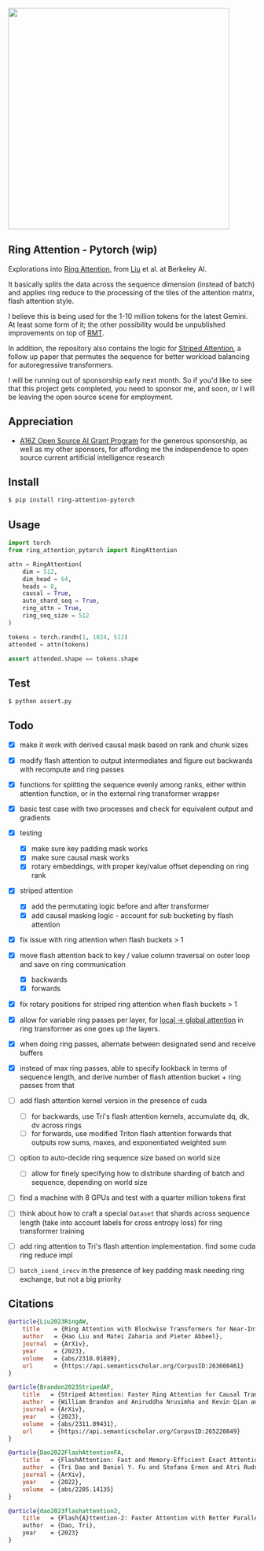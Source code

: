<img src="./ring.png" width="450px"></img>

## Ring Attention - Pytorch (wip)

Explorations into <a href="https://arxiv.org/abs/2310.01889">Ring Attention</a>, from <a href="https://www.haoliu.site/">Liu</a> et al. at Berkeley AI.

It basically splits the data across the sequence dimension (instead of batch) and applies ring reduce to the processing of the tiles of the attention matrix, flash attention style.

I believe this is being used for the 1-10 million tokens for the latest Gemini. At least some form of it; the other possibility would be unpublished improvements on top of <a href="https://github.com/lucidrains/recurrent-memory-transformer-pytorch">RMT</a>.

In addition, the repository also contains the logic for <a href="https://arxiv.org/abs/2311.09431">Striped Attention</a>, a follow up paper that permutes the sequence for better workload balancing for autoregressive transformers.

I will be running out of sponsorship early next month. So if you'd like to see that this project gets completed, you need to sponsor me, and soon, or I will be leaving the open source scene for employment.

## Appreciation

- <a href="https://a16z.com/supporting-the-open-source-ai-community/">A16Z Open Source AI Grant Program</a> for the generous sponsorship, as well as my other sponsors, for affording me the independence to open source current artificial intelligence research

## Install

```bash
$ pip install ring-attention-pytorch
```

## Usage

```python
import torch
from ring_attention_pytorch import RingAttention

attn = RingAttention(
    dim = 512,
    dim_head = 64,
    heads = 8,
    causal = True,
    auto_shard_seq = True,
    ring_attn = True,
    ring_seq_size = 512
)

tokens = torch.randn(1, 1024, 512)
attended = attn(tokens)

assert attended.shape == tokens.shape
```

## Test

```bash
$ python assert.py
```

## Todo

- [x] make it work with derived causal mask based on rank and chunk sizes
- [x] modify flash attention to output intermediates and figure out backwards with recompute and ring passes
- [x] functions for splitting the sequence evenly among ranks, either within attention function, or in the external ring transformer wrapper
- [x] basic test case with two processes and check for equivalent output and gradients
- [x] testing
    - [x] make sure key padding mask works
    - [x] make sure causal mask works
    - [x] rotary embeddings, with proper key/value offset depending on ring rank
- [x] striped attention
    - [x] add the permutating logic before and after transformer
    - [x] add causal masking logic - account for sub bucketing by flash attention
- [x] fix issue with ring attention when flash buckets > 1
- [x] move flash attention back to key / value column traversal on outer loop and save on ring communication
    - [x] backwards
    - [x] forwards
- [x] fix rotary positions for striped ring attention when flash buckets > 1
- [x] allow for variable ring passes per layer, for <a href="https://arxiv.org/abs/2007.03356">local -> global attention</a> in ring transformer as one goes up the layers.
- [x] when doing ring passes, alternate between designated send and receive buffers
- [x] instead of max ring passes, able to specify lookback in terms of sequence length, and derive number of flash attention bucket + ring passes from that

- [ ] add flash attention kernel version in the presence of cuda
    - [ ] for backwards, use Tri's flash attention kernels, accumulate dq, dk, dv across rings
    - [ ] for forwards, use modified Triton flash attention forwards that outputs row sums, maxes, and exponentiated weighted sum
- [ ] option to auto-decide ring sequence size based on world size
    - [ ] allow for finely specifying how to distribute sharding of batch and sequence, depending on world size
- [ ] find a machine with 8 GPUs and test with a quarter million tokens first
- [ ] think about how to craft a special `Dataset` that shards across sequence length (take into account labels for cross entropy loss) for ring transformer training
- [ ] add ring attention to Tri's flash attention implementation. find some cuda ring reduce impl
- [ ] `batch_isend_irecv` in the presence of key padding mask needing ring exchange, but not a big priority

## Citations

```bibtex
@article{Liu2023RingAW,
    title    = {Ring Attention with Blockwise Transformers for Near-Infinite Context},
    author   = {Hao Liu and Matei Zaharia and Pieter Abbeel},
    journal  = {ArXiv},
    year     = {2023},
    volume   = {abs/2310.01889},
    url      = {https://api.semanticscholar.org/CorpusID:263608461}
}
```

```bibtex
@article{Brandon2023StripedAF,
    title   = {Striped Attention: Faster Ring Attention for Causal Transformers},
    author  = {William Brandon and Aniruddha Nrusimha and Kevin Qian and Zachary Ankner and Tian Jin and Zhiye Song and Jonathan Ragan-Kelley},
    journal = {ArXiv},
    year    = {2023},
    volume  = {abs/2311.09431},
    url     = {https://api.semanticscholar.org/CorpusID:265220849}
}
```

```bibtex
@article{Dao2022FlashAttentionFA,
    title   = {FlashAttention: Fast and Memory-Efficient Exact Attention with IO-Awareness},
    author  = {Tri Dao and Daniel Y. Fu and Stefano Ermon and Atri Rudra and Christopher R'e},
    journal = {ArXiv},
    year    = {2022},
    volume  = {abs/2205.14135}
}
```

```bibtex
@article{dao2023flashattention2,
    title   = {Flash{A}ttention-2: Faster Attention with Better Parallelism and Work Partitioning,
    author  = {Dao, Tri},
    year    = {2023}
}
```
